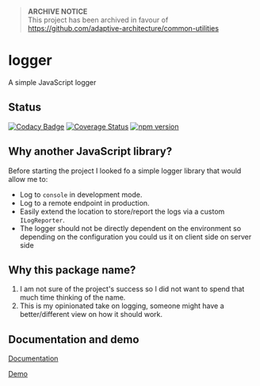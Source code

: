 > **ARCHIVE NOTICE**  
> This project has been archived in favour of https://github.com/adaptive-architecture/common-utilities 




# logger
A simple JavaScript logger

## Status
[![Codacy Badge](https://app.codacy.com/project/badge/Grade/7316d5f357674080891ecd20d4890e55)](https://www.codacy.com/gh/validide/logger/dashboard?utm_source=github.com&amp;utm_medium=referral&amp;utm_content=validide/logger&amp;utm_campaign=Badge_Grade)
[![Coverage Status](https://coveralls.io/repos/github/validide/logger/badge.svg?branch=main)](https://coveralls.io/github/validide/logger?branch=main)
[![npm version](https://img.shields.io/npm/v/@validide/logger)](https://www.npmjs.com/package/@validide/logger)

## Why another JavaScript library?
Before starting the project I looked fo a simple logger library that would allow me to:
* Log to `console` in development mode.
* Log to a remote endpoint in production.
* Easily extend the location to store/report the logs via a custom `ILogReporter`.
* The logger should not be directly dependent on the environment so depending on the configuration you could us it on client side on server side

## Why this package name?
1. I am not sure of the project's success so I did not want to spend that much time thinking of the name.
2. This is my opinionated take on logging, someone might have a better/different view on how it should work.

## Documentation and demo
[Documentation](https://validide.github.io/logger/)

[Demo](https://validide.github.io/logger/demo/)
